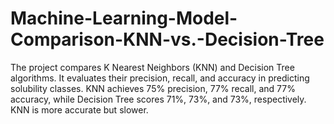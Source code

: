 # Machine-Learning-Model-Comparison-KNN-vs.-Decision-Tree
The project compares K Nearest Neighbors (KNN) and Decision Tree algorithms. It evaluates their precision, recall, and accuracy in predicting solubility classes. KNN achieves 75% precision, 77% recall, and 77% accuracy, while Decision Tree scores 71%, 73%, and 73%, respectively. KNN is more accurate but slower.
